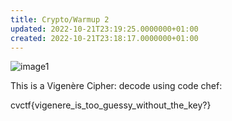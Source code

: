```yaml
---
title: Crypto/Warmup 2
updated: 2022-10-21T23:19:25.0000000+01:00
created: 2022-10-21T23:18:17.0000000+01:00
---
```


![image1](../../../../_resources/image1-35.png)

This is a Vigenère Cipher: decode using code chef:

cvctf{vigenere_is_too_guessy_without_the_key?}

